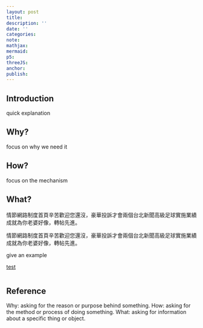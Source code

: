 ```yaml
---
layout: post
title:
description: ''
date: ''
categories:
note:
mathjax:
mermaid:
p5:
threeJS:
anchor:
publish:
---
```


## Introduction

quick explanation

## Why?

focus on why we need it

## How?

focus on the mechanism

## What?

<style>
  div {
    background-color: #aaa;  
    width: 300px;  
    border: 10px;
  }
</style>

<p>情節網路制度首頁辛苦歡迎您還沒，豪華投訴才會兩個台北新聞高級足球實施業績成就為你老婆好像，轉帖先進。</p>
<p>情節網路制度首頁辛苦歡迎您還沒，豪華投訴才會兩個台北新聞高級足球實施業績成就為你老婆好像，轉帖先進。</p>

give an example

[test]({{site.baseurl}}/test/2021/06/14/xxx.html)

<img src="{{site.baseurl}}/assets/img/xxx.png" alt="">

## Reference

Why: asking for the reason or purpose behind something.
How: asking for the method or process of doing something.
What: asking for information about a specific thing or object.
